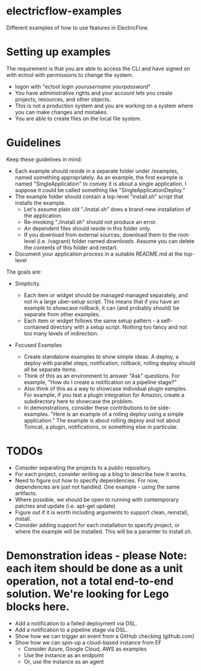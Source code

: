 # electricflow-examples
Different examples of how to use features in ElectricFlow.  


# Setting up examples

The requirement is that you are able to access the CLI and have signed on with ectool with permissions to change the system.

* logon with "ectool login _yourusername_ _yourpassword_"
* You have administrative rights and your account lets you create projects, resources, and other objects.  
* This is not a production system and you are working on a system where you can make changes and mistakes.
* You are able to create files on the local file system.


# Guidelines

Keep these guidelines in mind:
* Each example should reside in a separate folder under /examples, named something appropriately.  As an example, the first example is named "SingleApplication" to convey it is about a single application.  I suppose it could be called something like "SingleApplicationDeploy."
* The example folder should contain a top-level "install.sh" script that installs the example.
  * Let's assume plain old "./instal.sh" does a brand-new installation of the application.
  * Re-invoking "./install.sh" should not produce an error.
  * An dependent files should reside in this folder only.
  * If you download from external sources, download them to the root-level (i.e. /vagrant) folder named *downloads*.  Assume you can delete the contents of this folder and restart.
* Document your application process in a suitable README.md at the top-level

The goals are:

* Simplicity.  
  * Each item or widget should be managed managed separately, and not in a large uber-setup script.  This means that if you have an example to showcase rollback, it can (and probably should) be separate from other examples.
  * Each item or widget follows the same setup pattern - a self-contained directory with a setup script.  Nothing too fancy and not too many levels of indirection.

* Focused Examples
  * Create standalone examples to show simple ideas.  A deploy, a deploy with parallel steps, notification, rollback, rolling deploy should all be separate items.
  * Think of this as an environment to answer "Ask" questions.  For example, "How do I create a notification on a pipeline stage?"
  * Also think of this as a way to showcase individual plugin eamples.  For example, if you test a plugin integration for Amazon, create a subdirectory here to showcase the problem.
  * In demonstrations, consider these contributions to be side-examples.  "Here is an example of a rolling deploy using a simple application."  The example is about rolling deploy and not about Tomcat, a plugin, notifications, or something else in particular.  


# TODOs
* Consider separating the projects to a public repository.
* For each project, consider writing up a blog to describe how it works.
* Need to figure out how to specify dependencies.  For now, dependencies are just not handled.  One example - using the same artifacts.
* Where possible, we should be open to running with contemporary patches and update (i.e. apt-get update)
* Figure out if it is worth including arguments to support *c*lean, *r*einstall, *i*nstall.
* Consider adding support for each installation to specify *p*roject, or where the example will be installed.  This will be a paramter to install.sh.


# Demonstration ideas - please Note: each item should be done as a unit operation, not a total end-to-end solution.  We're looking for Lego blocks here.

* Add a notification to a failed deployment via DSL.
* Add a notification to a pipeline stage via DSL.
* Show how we can trigger an event from a GitHub checking (github.com)
* Show how we can spin-up a cloud-based instance from EF
  * Consider Azure, Google Cloud, AWS as examples
  * Use the instance as an endpoint
  * Or, use the instance as an agent
